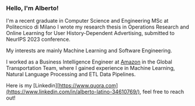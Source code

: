 ### Hello, I'm Alberto!

I'm a recent graduate in Computer Science and Engineering MSc at Politecnico di Milano
I wrote my research thesis in Operations Research and Online Learning for User History-Dependent Advertising, submitted to NeurIPS 2023 conference. 

My interests are mainly Machine Learning and Software Engineering. 

I worked as a Business Intelligence Engineer at [Amazon](https://www.amazon.jobs/it/business_categories/transport) in the Global Transportation Team, where I gained experience in Machine Learning, Natural Language Processing and ETL Data Pipelines.

Here is my [Linkedin][https://www.quora.com](https://www.linkedin.com/in/alberto-latino-34610769/), feel free to reach out!














<!--
**albertolatino/albertolatino** is a ✨ _special_ ✨ repository because its `README.md` (this file) appears on your GitHub profile.

Here are some ideas to get you started:

- 🔭 I’m currently working on ...
- 🌱 I’m currently learning ...
- 👯 I’m looking to collaborate on ...
- 🤔 I’m looking for help with ...
- 💬 Ask me about ...
- 📫 How to reach me: ...
- 😄 Pronouns: ...
- ⚡ Fun fact: ...
-->
